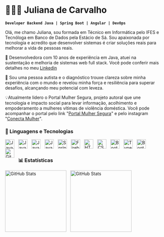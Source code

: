 # 👩🏻‍💻 Juliana de Carvalho

**`Developer Backend Java | Spring Boot | Angular | DevOps`**

Olá, me chamo Juliana, sou formada em Técnico em Informática pelo IFES e Tecnóloga em Banco de Dados pela Estácio de Sá.
Sou apaixonada por tecnologia e acredito que desenvolver sistemas é criar soluções reais para melhorar a vida de pessoas reais.

🎯 Desenvolvedora com 10 anos de experiência em Java, atuei na sustentação e melhoria de sistemas web full stack. Você pode conferir mais detalhes no meu [Linkedin](https://www.linkedin.com/in/juliana-de-carvalh0/)

🧩 Sou uma pessoa autista e o diagnóstico trouxe clareza sobre minha experiência com o mundo e revelou minha força e resiliência para superar desafios, alcançando meu potencial com leveza.

💡Atualmente lidero o Portal Mulher Segura, projeto autoral que une tecnologia e impacto social para levar informação, acolhimento e empoderamento a mulheres vítimas de violência doméstica. 
Você pode acompanhar o portal pelo link "[Portal Mulher Segura](https://portal-mulher-segura.web.app/)" e pelo instagram "[Conecta Mulher](https://www.instagram.com/dev.conectamulher/)".

### 🤖 Linguagens e Tecnologias
<img 
    align="left" 
    alt="Java"
    title="Java" 
    width="30px" 
    style="padding-right: 10px;" 
    src="https://cdn.jsdelivr.net/gh/devicons/devicon@latest/icons/java/java-original.svg"
/> 
<img 
    align="left" 
    alt="Java"
    title="Java" 
    width="30px" 
    style="padding-right: 10px;" 
    src="https://cdn.jsdelivr.net/gh/devicons/devicon@latest/icons/microsoftsqlserver/microsoftsqlserver-plain-wordmark.svg"
/> 
<img 
    align="left" 
    alt="Java"
    title="Java" 
    width="30px" 
    style="padding-right: 10px;" 
    src="https://cdn.jsdelivr.net/gh/devicons/devicon@latest/icons/docker/docker-original-wordmark.svg"
/> 
<img 
    align="left" 
    alt="Java"
    title="Java" 
    width="30px" 
    style="padding-right: 10px;" 
    src="https://cdn.jsdelivr.net/gh/devicons/devicon@latest/icons/nodejs/nodejs-plain-wordmark.svg"
/> 

          
<img 
    align="left" 
    alt="Spring"
    title="Spring" 
    width="30px"
    style="padding-right: 10px;" 
    src="https://cdn.jsdelivr.net/gh/devicons/devicon@latest/icons/spring/spring-original.svg"
/> 
<img 
    align="left" 
    alt="Firebase"
    title="Firebase" 
    width="30px" 
    style="padding-right: 10px;" 
    src="https://cdn.jsdelivr.net/gh/devicons/devicon@latest/icons/firebase/firebase-plain-wordmark.svg"
/> 
<img 
    align="left" 
    alt="HTML"
    title="HTML" 
    width="30px" 
    style="padding-right: 10px;" 
    src="https://cdn.jsdelivr.net/gh/devicons/devicon@latest/icons/html5/html5-original.svg" 
/> 
<img 
    align="left" 
    alt="CSS" 
    title="CSS"
    width="30px" 
    style="padding-right: 10px;" 
    src="https://cdn.jsdelivr.net/gh/devicons/devicon@latest/icons/css3/css3-original.svg" 
/> 
<img 
    align="left" 
    alt="Bootstrap"
    title="Bootstrap" 
    width="30px" 
    style="padding-right: 10px;" 
    src="https://cdn.jsdelivr.net/gh/devicons/devicon@latest/icons/angularjs/angularjs-original.svg"
/> 
<img 
    align="left" 
    alt="TypeScript"
    title="TypeScript" 
    width="30px" 
    style="padding-right: 10px;" 
    src="https://cdn.jsdelivr.net/gh/devicons/devicon@latest/icons/typescript/typescript-original.svg" 
/> 
<img 
    align="left" 
    alt="Bootstrap"
    title="Bootstrap" 
    width="30px" 
    style="padding-right: 10px;" 
    src="https://cdn.jsdelivr.net/gh/devicons/devicon@latest/icons/bootstrap/bootstrap-original.svg" 
/> 
<img 
    align="left" 
    alt="Git" 
    title="Git"
    width="30px" 
    style="padding-right: 10px;" 
    src="https://cdn.jsdelivr.net/gh/devicons/devicon@latest/icons/git/git-original.svg" 
/> 

<br>
<br>

### 📊 Estatísticas

<p>
  <img 
    align="left" 
    alt="GitHub Stats" 
    height="200" 
    style="padding-right: 10px;" 
    src="https://github-readme-stats.vercel.app/api?username=juhcarvalho&count_private=true&show_icons=true&theme=tokyonight&include_all_commits=true&locale=pt-br"
  />
<img 
      align="left" 
      alt="GitHub Stats" 
      height="200" 
      src="https://github-readme-stats.vercel.app/api/top-langs/?username=juhcarvalho&theme=tokyonight&layout=compact&custom_title=Tecnologias&langs_count=9" 
  />
</p>

 
